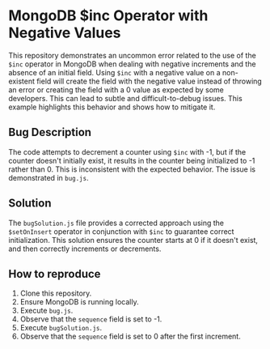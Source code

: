 # MongoDB $inc Operator with Negative Values
This repository demonstrates an uncommon error related to the use of the `$inc` operator in MongoDB when dealing with negative increments and the absence of an initial field.  Using `$inc` with a negative value on a non-existent field will create the field with the negative value instead of throwing an error or creating the field with a 0 value as expected by some developers. This can lead to subtle and difficult-to-debug issues.  This example highlights this behavior and shows how to mitigate it. 

## Bug Description
The code attempts to decrement a counter using `$inc` with -1, but if the counter doesn't initially exist, it results in the counter being initialized to -1 rather than 0.  This is inconsistent with the expected behavior.  The issue is demonstrated in `bug.js`.

## Solution
The `bugSolution.js` file provides a corrected approach using the `$setOnInsert` operator in conjunction with `$inc` to guarantee correct initialization.  This solution ensures the counter starts at 0 if it doesn't exist, and then correctly increments or decrements.

## How to reproduce
1. Clone this repository.
2. Ensure MongoDB is running locally.
3. Execute `bug.js`. 
4. Observe that the `sequence` field is set to -1.
5. Execute `bugSolution.js`. 
6. Observe that the `sequence` field is set to 0 after the first increment.